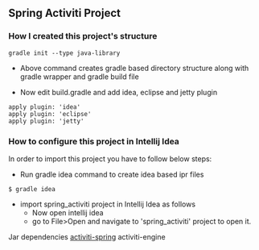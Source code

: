 ## Spring Activiti Project

### How I created this project's structure

```
gradle init --type java-library
```
 
 - Above command creates gradle based directory structure along with gradle wrapper and gradle build file
 
 - Now edit build.gradle and add idea, eclipse and jetty plugin
 
 ```
 apply plugin: 'idea'
 apply plugin: 'eclipse'
 apply plugin: 'jetty'
 ```

### How to configure this project in Intellij Idea
In order to import this project you have to follow below steps:

 - Run gradle idea command to create idea based ipr files
 
 ```
$ gradle idea
```

* import spring_activiti project in Intellij Idea as follows
     * Now open intellij idea
     * go to File>Open and navigate to 'spring_activiti' project to open it.


Jar dependencies
[activiti-spring](http://mvnrepository.com/artifact/org.activiti/activiti-spring/5.18.0)
activiti-engine